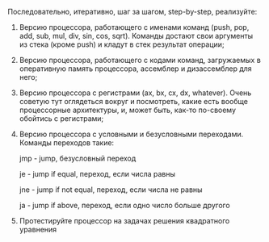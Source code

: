 Последовательно, итеративно, шаг за шагом, step-by-step, pеализуйте:    

1. Версию процессора, работающего с именами команд (push, pop, add, sub, mul, div, sin, cos, sqrt). Команды достают свои аргументы из стека (кроме push) и кладут в стек результат операции;

2. Версию процессора, работающего с кодами команд, загружаемых в оперативную память процессора, ассемблер и дизассемблер для него;

3. Версию процессора с регистрами (ax, bx, cx, dx, whatever). Очень советую тут оглядеться вокруг и посмотреть, какие есть вообще процессорные архитектуры, и, может быть, как-то по-своему обойтись с регистрами;

4. Версию процессора с условными и безусловными переходами. 
Команды переходов такие:

    jmp - jump, безусловный переход
   
    je  - jump if equal, переход, если числа равны
   
    jne - jump if not equal, переход, если числа не равны
   
    ja  - jump if above, переход, если одно число больше другого
 
   
5. Протестируйте процессор на задачах решения квадратного уравнения
   
